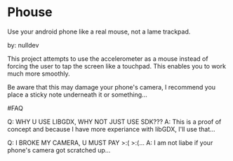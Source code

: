 # Phouse
Use your android phone like a real mouse, not a lame trackpad.

by: nulldev

This project attempts to use the accelerometer as a mouse instead of forcing the user to tap the screen like a touchpad.
This enables you to work much more smoothly.

Be aware that this may damage your phone's camera, I recommend you place a sticky note underneath it or something...

#FAQ

Q: WHY U USE LIBGDX, WHY NOT JUST USE SDK???
A: This is a proof of concept and because I have more experiance with libGDX, I'll use that...

Q: I BROKE MY CAMERA, U MUST PAY >:( >:(...
A: I am not liabe if your phone's camera got scratched up...
